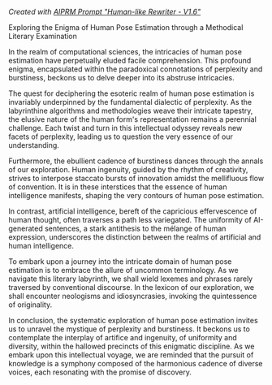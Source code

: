 _Created with [AIPRM Prompt "Human-like Rewriter - V1.6"](https://www.aiprm.com/prompts/copywriting/writing/1785970025560268800/)_

Exploring the Enigma of Human Pose Estimation through a Methodical Literary Examination

In the realm of computational sciences, the intricacies of human pose estimation have perpetually eluded facile comprehension. This profound enigma, encapsulated within the paradoxical connotations of perplexity and burstiness, beckons us to delve deeper into its abstruse intricacies.

The quest for deciphering the esoteric realm of human pose estimation is invariably underpinned by the fundamental dialectic of perplexity. As the labyrinthine algorithms and methodologies weave their intricate tapestry, the elusive nature of the human form's representation remains a perennial challenge. Each twist and turn in this intellectual odyssey reveals new facets of perplexity, leading us to question the very essence of our understanding.

Furthermore, the ebullient cadence of burstiness dances through the annals of our exploration. Human ingenuity, guided by the rhythm of creativity, strives to interpose staccato bursts of innovation amidst the mellifluous flow of convention. It is in these interstices that the essence of human intelligence manifests, shaping the very contours of human pose estimation.

In contrast, artificial intelligence, bereft of the capricious effervescence of human thought, often traverses a path less variegated. The uniformity of AI-generated sentences, a stark antithesis to the mélange of human expression, underscores the distinction between the realms of artificial and human intelligence.

To embark upon a journey into the intricate domain of human pose estimation is to embrace the allure of uncommon terminology. As we navigate this literary labyrinth, we shall wield lexemes and phrases rarely traversed by conventional discourse. In the lexicon of our exploration, we shall encounter neologisms and idiosyncrasies, invoking the quintessence of originality.

In conclusion, the systematic exploration of human pose estimation invites us to unravel the mystique of perplexity and burstiness. It beckons us to contemplate the interplay of artifice and ingenuity, of uniformity and diversity, within the hallowed precincts of this enigmatic discipline. As we embark upon this intellectual voyage, we are reminded that the pursuit of knowledge is a symphony composed of the harmonious cadence of diverse voices, each resonating with the promise of discovery.
